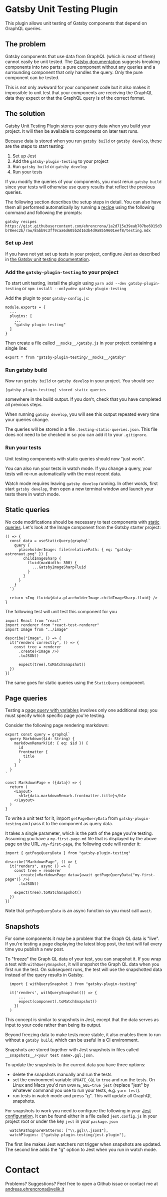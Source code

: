 # Gatsby Unit Testing Plugin

This plugin allows unit testing of Gatsby components that depend on GraphQL queries.

## The problem

Gatsby components that use data from GraphQL (which is most of them) cannot easily be unit tested. The [Gatsby documentation](https://www.gatsbyjs.org/docs/unit-testing/) suggests breaking components into two parts: a pure component without any queries and a surrounding component that only handles the query. Only the pure component can be tested.

This is not only awkward for your component code but it also makes it impossible to unit test that your components are receiving the GraphQL data they expect or that the GraphQL query is of the correct format.

## The solution

Gatsby Unit Testing Plugin stores your query data when you build your project. It will then be available to components on later test runs.

Because data is stored when you run `gatsby build` or `gatsby develop`, these are the steps to start testing:

1. Set up Jest
2. Add the `gatsby-plugin-testing` to your project
3. Run `gatsby build` or `gatsby develop`
4. Run your tests

If you modify the queries of your components, you must rerun `gatsby build` since your tests will otherwise use query results that reflect the previous queries.

The following section describes the setup steps in detail. You can also have them all performed automatically by running a [recipe](https://www.gatsbyjs.org/blog/2020-05-21-gatsby-recipes/) using the following command and following the prompts:

`gatsby recipes https://gist.githubusercontent.com/ehrencrona/1a2d715e39eab707be6915d3b78eec2b/raw/8abb9c3ff9caa6d605b2d163b4d9a8559601eef8/testing.mdx`


### Set up Jest

If you have not yet set up tests in your project, configure Jest as described in [the Gatsby unit testing documentation](https://www.gatsbyjs.org/docs/unit-testing/).


### Add the `gatsby-plugin-testing` to your project

To start unit testing, install the plugin using `yarn add --dev gatsby-plugin-testing` or `npm install --only=dev gatsby-plugin-testing`

Add the plugin to your `gatsby-config.js`:

```
module.exports = {
  ...
  plugins: [
    ...
    "gatsby-plugin-testing"
  ]
}
```

Then create a file called `__mocks__/gatsby.js` in your project containing a single line:

```
export * from "gatsby-plugin-testing/__mocks__/gatsby"
```

### Run gatsby build

Now run `gatsby build` or `gatsby develop` in your project. You should see

```
[gatsby-plugin-testing] stored static queries
```

somewhere in the build output. If you don't, check that you have completed all previous steps.

When running `gatsby develop`, you will see this output repeated every time your queries change.

The queries will be stored in a file `.testing-static-queries.json`. This file does not need to be checked in so you can add it to your `.gitignore`.

### Run your tests

Unit testing components with static queries should now "just work". 

You can also run your tests in watch mode. If you change a query, your tests will re-run automatically with the most recent data.

Watch mode requires leaving `gatsby develop` running. In other words, first start `gatsby develop`, then open a new terminal window and launch your tests there in watch mode.

## Static queries

No code modifications should be necessary to test components with [static queries](https://www.gatsbyjs.org/docs/static-query/). Let's look at the Image component from the Gatsby starter project:

```
() => {
  const data = useStaticQuery(graphql`
    query {
      placeholderImage: file(relativePath: { eq: "gatsby-astronaut.png" }) {
        childImageSharp {
          fluid(maxWidth: 300) {
            ...GatsbyImageSharpFluid
          }
        }
      }
    }
  `)

  return <Img fluid={data.placeholderImage.childImageSharp.fluid} />
}
```

The following test will unit test this component for you

```
import React from "react"
import renderer from "react-test-renderer"
import Image from "../image"

describe("Image", () => {
  it("renders correctly", () => {
    const tree = renderer
      .create(<Image />)
      .toJSON()

      expect(tree).toMatchSnapshot()
  })
})
```

The same goes for static queries using the `StaticQuery` component.

## Page queries

Testing a [page query with variables](https://www.gatsbyjs.org/docs/page-query/#how-to-add-query-variables-to-a-page-query) involves only one additional step; you must specify which specific page you're testing.

Consider the following page rendering markdown:

```
export const query = graphql`
  query Markdown($id: String) {
    markdownRemark(id: { eq: $id }) {
      id
      frontmatter {
        title
      }
    }
  }
`

const MarkdownPage = ({data}) => {
  return (
    <Layout>
      <h1>{data.markdownRemark.frontmatter.title}</h1>
    </Layout>
  )
}
```

To write a unit test for it, import `getPageQueryData` from `gatsby-plugin-testing` and pass it to the component as query data.

It takes a single parameter, which is the path of the page you're testing. Assuming you have a `my-first-page.md` file that is displayed by the above page on the URL `/my-first-page`, the following code will render it:

```
import { getPageQueryData } from "gatsby-plugin-testing"

describe("MarkdownPage", () => {
  it("renders", async () => {
    const tree = renderer
      .create(<MarkdownPage data={await getPageQueryData("my-first-page")} />)
      .toJSON()

    expect(tree).toMatchSnapshot()
  })
})
```

Note that `getPageQueryData` is an async function so you must call `await`.

## Snapshots

For some components it may be a problem that the Graph QL data is "live". If you're testing a page displaying
the latest blog post, the test will fail every time you publish a new post.

To "freeze" the Graph QL data of your test, you can snapshot it. If you wrap a test with `withQuerySnapshot`, it
will snapshot the Graph QL data when you first run the test. On subsequent runs, the test will use the snapshotted data instead of the query results in Gatsby.

```
  import { withQuerySnapshot } from "gatsby-plugin-testing"

  it('renders', withQuerySnapshot(() => {
      ...
      expect(component).toMatchSnapshot()
    })
  )
```

This concept is similar to snapshots in Jest, except that the data serves as input to your code rather than being its output.

Beyond freezing data to make tests more stable, it also enables them to run without a `gatsby build`, which can be useful in a CI environment.

Snapshots are stored together with Jest snapshots in files called `__snapshots__/<your test name>.gql.json`.

To update the snapshots to the current data you have three options:

- delete the snapshots manually and run the tests
- set the environment variable `UPDATE_GQL` to `true` and run the tests. On Linux and Macs you'd run `UPDATE_GQL=true jest` (replace "jest" by whatever command you use to run your tests, e.g. `yarn test`).
- run tests in watch mode and press "g". This will update all GraphQL snapshots.

For snapshots to work you need to configure the following in your [Jest configuration](https://jestjs.io/docs/en/configuration). It can be found either in a file called `jest.config.js` in your project root or under the key `jest` in your `package.json`

```
  watchPathIgnorePatterns: ["\\.gql\\.json$"],
  watchPlugins: ["gatsby-plugin-testing/jest-plugin"],
```

The first line makes Jest watchers not trigger when snapshots are updated. The second line adds the "g" option to Jest when you run in watch mode.

# Contact

Problems? Suggestions? Feel free to open a Github issue or contact me at andreas.ehrencrona@velik.it
